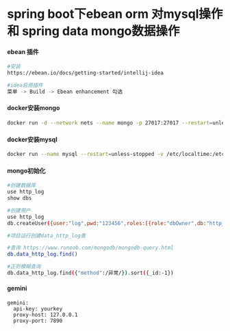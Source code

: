 # spring boot下ebean orm 对mysql操作 和 spring data mongo数据操作

#### ebean 插件
```bash
#安装
https://ebean.io/docs/getting-started/intellij-idea

#idea启用插件
菜单 -> Build -> Ebean enhancement 勾选
```

#### docker安装mongo
```bash
docker run -d --network nets --name mongo -p 27017:27017 --restart=unless-stopped -v /etc/localtime:/etc/localtime -v /data/docker/mongodb/data:/data/db -e MONGO_INITDB_ROOT_USERNAME=admin -e MONGO_INITDB_ROOT_PASSWORD=123456 mongo
```

#### docker安装mysql
```bash
docker run --name mysql --restart=unless-stopped -v /etc/localtime:/etc/localtime -e MYSQL_ROOT_PASSWORD=123456 -p 3306:3306 -d mysql
```

#### mongo初始化
```bash
#创建数据库
use http_log
show dbs

#创建用户
use http_log
db.createUser({user:"log",pwd:"123456",roles:[{role:"dbOwner",db:"http_log"}]})

#项目运行创建data_http_log表

#查询 https://www.runoob.com/mongodb/mongodb-query.html
db.data_http_log.find()

#正则模糊查询 
db.data_http_log.find({"method":/异常/}).sort({_id:-1})

```

#### gemini
```
gemini:
  api-key: yourkey
  proxy-host: 127.0.0.1
  proxy-port: 7890
```

